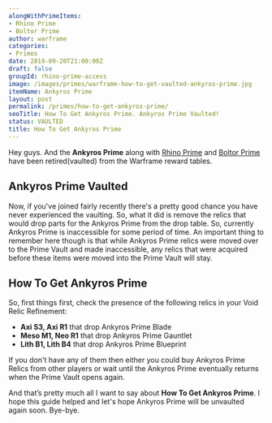 ```yaml
---
alongWithPrimeItems:
- Rhino Prime
- Boltor Prime
author: warframe
categories:
- Primes
date: 2019-09-20T21:00:00Z
draft: false
groupId: rhino-prime-access
image: /images/primes/warframe-how-to-get-vaulted-ankyros-prime.jpg
itemName: Ankyros Prime
layout: post
permalink: /primes/how-to-get-ankyros-prime/
seoTitle: How To Get Ankyros Prime. Ankyros Prime Vaulted!
status: VAULTED
title: How To Get Ankyros Prime
---
```

<p>Hey guys. And the <strong>Ankyros Prime</strong> along with <a href="/primes/how-to-get-rhino-prime/" title="How To Get Rhino Prime">Rhino Prime</a> and <a href="/primes/how-to-get-boltor-prime/" title="How To Get Boltor Prime">Boltor Prime</a> have been retired(vaulted) from the Warframe reward tables.</p><!--more--> <h2>Ankyros Prime Vaulted</h2> <p>Now, if you've joined fairly recently there's a pretty good chance you have never experienced the vaulting. So, what it did is remove the relics that would drop parts for the Ankyros Prime from the drop table. So, currently Ankyros Prime is inaccessible for some period of time. An important thing to remember here though is that while Ankyros Prime relics were moved over to the Prime Vault and made inaccessible, any relics that were acquired before these items were moved into the Prime Vault will stay.</p> <h2>How To Get Ankyros Prime</h2> <p>So, first things first, check the presence of the following relics in your Void Relic Refinement:</p> <ul>  <li> <b>Axi S3, Axi R1</b> that drop Ankyros Prime Blade </li>  <li> <b>Meso M1, Neo R1</b> that drop Ankyros Prime Gauntlet </li>  <li> <b>Lith B1, Lith B4</b> that drop Ankyros Prime Blueprint </li>  </ul> <p>If you don't have any of them then either you could buy Ankyros Prime Relics from other players or wait until the Ankyros Prime eventually returns when the Prime Vault opens again.</p> <p>And that’s pretty much all I want to say about <strong>How To Get Ankyros Prime</strong>. I hope this guide helped and let's hope Ankyros Prime will be unvaulted again soon. Bye-bye.</p>